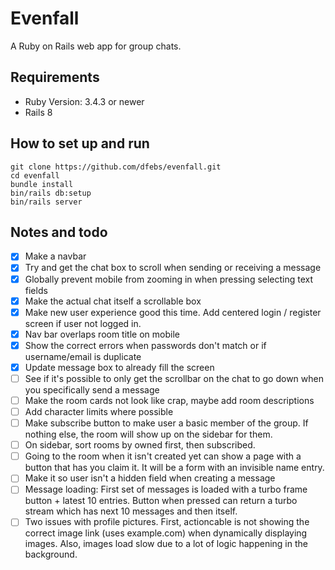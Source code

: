 # Evenfall
A Ruby on Rails web app for group chats.

## Requirements
- Ruby Version: 3.4.3 or newer
- Rails 8

## How to set up and run
```
git clone https://github.com/dfebs/evenfall.git
cd evenfall
bundle install
bin/rails db:setup
bin/rails server
```

## Notes and todo

- [x] Make a navbar
- [x] Try and get the chat box to scroll when sending or receiving a message
- [x] Globally prevent mobile from zooming in when pressing selecting text fields
- [x] Make the actual chat itself a scrollable box
- [x] Make new user experience good this time. Add centered login / register screen if user not logged in.
- [x] Nav bar overlaps room title on mobile
- [x] Show the correct errors when passwords don't match or if username/email is duplicate
- [x] Update message box to already fill the screen
- [ ] See if it's possible to only get the scrollbar on the chat to go down when you specifically send a message
- [ ] Make the room cards not look like crap, maybe add room descriptions
- [ ] Add character limits where possible
- [ ] Make subscribe button to make user a basic member of the group. If nothing else, the room will show up on the sidebar for them.
- [ ] On sidebar, sort rooms by owned first, then subscribed. 
- [ ] Going to the room when it isn't created yet can show a page with a button that has you claim it. It will be a form with an invisible name entry.
- [ ] Make it so user isn't a hidden field when creating a message
- [ ] Message loading: First set of messages is loaded with a turbo frame button + latest 10 entries. Button when pressed can return a turbo stream which has next 10 messages and then itself.
- [ ] Two issues with profile pictures. First, actioncable is not showing the correct image link (uses example.com) when dynamically displaying images. Also, images load slow due to a lot of logic happening in the background.
